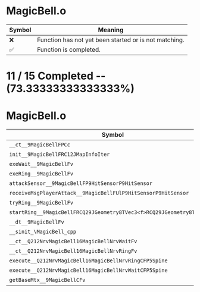 # MagicBell.o
| Symbol | Meaning 
| ------------- | ------------- 
| :x: | Function has not yet been started or is not matching. 
| :white_check_mark: | Function is completed. 


# 11 / 15 Completed -- (73.33333333333333%)
# MagicBell.o
| Symbol | Decompiled? |
| ------------- | ------------- |
| `__ct__9MagicBellFPCc` | :white_check_mark: |
| `init__9MagicBellFRC12JMapInfoIter` | :white_check_mark: |
| `exeWait__9MagicBellFv` | :white_check_mark: |
| `exeRing__9MagicBellFv` | :x: |
| `attackSensor__9MagicBellFP9HitSensorP9HitSensor` | :white_check_mark: |
| `receiveMsgPlayerAttack__9MagicBellFUlP9HitSensorP9HitSensor` | :x: |
| `tryRing__9MagicBellFv` | :x: |
| `startRing__9MagicBellFRCQ29JGeometry8TVec3<f>RCQ29JGeometry8TVec3<f>` | :x: |
| `__dt__9MagicBellFv` | :white_check_mark: |
| `__sinit_\MagicBell_cpp` | :white_check_mark: |
| `__ct__Q212NrvMagicBell16MagicBellNrvWaitFv` | :white_check_mark: |
| `__ct__Q212NrvMagicBell16MagicBellNrvRingFv` | :white_check_mark: |
| `execute__Q212NrvMagicBell16MagicBellNrvRingCFP5Spine` | :white_check_mark: |
| `execute__Q212NrvMagicBell16MagicBellNrvWaitCFP5Spine` | :white_check_mark: |
| `getBaseMtx__9MagicBellCFv` | :white_check_mark: |
